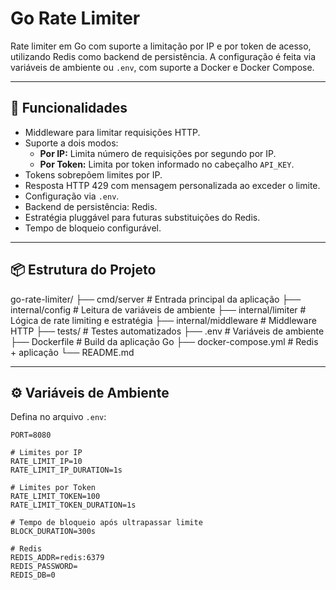 # Go Rate Limiter

Rate limiter em Go com suporte a limitação por IP e por token de acesso, utilizando Redis como backend de persistência. A configuração é feita via variáveis de ambiente ou `.env`, com suporte a Docker e Docker Compose.

---

## 🔧 Funcionalidades

- Middleware para limitar requisições HTTP.
- Suporte a dois modos:
  - **Por IP:** Limita número de requisições por segundo por IP.
  - **Por Token:** Limita por token informado no cabeçalho `API_KEY`.
- Tokens sobrepõem limites por IP.
- Resposta HTTP 429 com mensagem personalizada ao exceder o limite.
- Configuração via `.env`.
- Backend de persistência: Redis.
- Estratégia pluggável para futuras substituições do Redis.
- Tempo de bloqueio configurável.

---

## 📦 Estrutura do Projeto

go-rate-limiter/
├── cmd/server # Entrada principal da aplicação
├── internal/config # Leitura de variáveis de ambiente
├── internal/limiter # Lógica de rate limiting e estratégia
├── internal/middleware # Middleware HTTP
├── tests/ # Testes automatizados
├── .env # Variáveis de ambiente
├── Dockerfile # Build da aplicação Go
├── docker-compose.yml # Redis + aplicação
└── README.md

---

## ⚙️ Variáveis de Ambiente

Defina no arquivo `.env`:

```dotenv
PORT=8080

# Limites por IP
RATE_LIMIT_IP=10
RATE_LIMIT_IP_DURATION=1s

# Limites por Token
RATE_LIMIT_TOKEN=100
RATE_LIMIT_TOKEN_DURATION=1s

# Tempo de bloqueio após ultrapassar limite
BLOCK_DURATION=300s

# Redis
REDIS_ADDR=redis:6379
REDIS_PASSWORD=
REDIS_DB=0
``` 